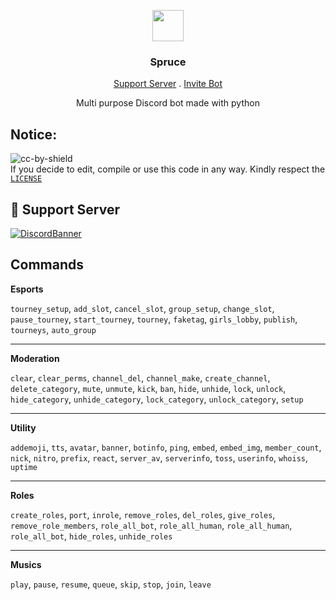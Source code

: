 <p align="center">
<img src="https://cdn.discordapp.com/avatars/931202912888164474/f8abe122e1c7b7f84d642e44b5b2091b.png?size=1024" height="50px" width="50px"/>
</p>
<h3 align="center">Spruce</h3>
<p align="center" > 
<a href="https://discord.gg/vMnhpAyFZm">Support Server</a> . <a href="https://discord.com/oauth2/authorize?client_id=931202912888164474&permissions=8&scope=bot"> Invite Bot</a></p>

<p align="center"> Multi purpose Discord bot made with python</p>


## Notice:

![cc-by-shield](https://img.shields.io/badge/License-CC%20BY%204.0-lightgrey.svg) <br>
If you decide to edit, compile or use this code in any way. Kindly respect the [`LICENSE`](https://github.com/Hunter87ff/hunter-bot/blob/main/LICENSE)



## 💌 Support Server
[![DiscordBanner](https://invidget.switchblade.xyz/vMnhpAyFZm)](https://discord.gg/vMnhpAyFZm)

## Commands

__**Esports**__

`tourney_setup`, `add_slot`, `cancel_slot`, `group_setup`, `change_slot`, `pause_tourney`, `start_tourney`, `tourney`, `faketag`, `girls_lobby`, `publish`, `tourneys`, `auto_group`


---------------------------------

__**Moderation**__

`clear`, `clear_perms`, `channel_del`, `channel_make`, `create_channel`, `delete_category`, `mute`, `unmute`, `kick`, `ban`, `hide`, `unhide`, `lock`, `unlock`, `hide_category`, `unhide_category`, `lock_category`, `unlock_category`, `setup`

---------------------------------

__**Utility**__

`addemoji`, `tts`, `avatar`, `banner`, `botinfo`, `ping`, `embed`, `embed_img`, `member_count`, `nick`, `nitro`, `prefix`, `react`, `server_av`, `serverinfo`, `toss`, `userinfo`, `whoiss`, `uptime`

---------------------------------

__**Roles**__

`create_roles`, `port`, `inrole`, `remove_roles`, `del_roles`, `give_roles`, `remove_role_members`, `role_all_bot`, `role_all_human`, `role_all_human`, `role_all_bot`, `hide_roles`, `unhide_roles`

---------------------------------


__**Musics**__

`play`, `pause`, `resume`, `queue`, `skip`, `stop`, `join`, `leave`
